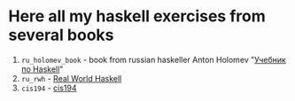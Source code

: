 # Here all my haskell exercises from several books

1. `ru_holomev_book` - book from russian haskeller Anton Holomev "[Учебник по Haskell](http://anton-k.github.io/ru-haskell-book/book/home.html)"
2. `ru_rwh` - [Real World Haskell](http://book.realworldhaskell.org/)
3. `cis194` - [cis194](http://www.seas.upenn.edu/~cis194)
